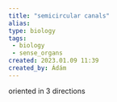 ```yaml
---
title: "semicircular canals"
alias: 
type: biology
tags:
 - biology
 - sense_organs
created: 2023.01.09 11:39
created_by: Ádám
---
```

oriented in 3 directions 